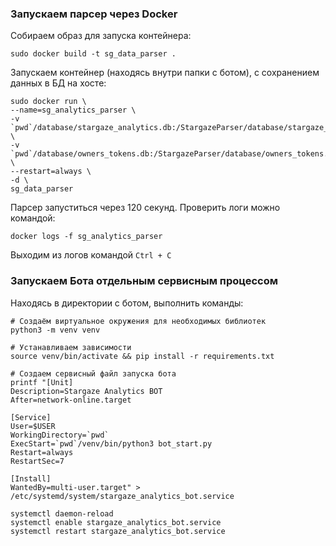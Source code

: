 
### Запускаем парсер через Docker
Собираем образ для запуска контейнера: 
```shell
sudo docker build -t sg_data_parser .
```

Запускаем контейнер (находясь внутри папки с ботом), с сохранением данных в БД на хосте:
```shell
sudo docker run \
--name=sg_analytics_parser \
-v `pwd`/database/stargaze_analytics.db:/StargazeParser/database/stargaze_analytics.db \
-v `pwd`/database/owners_tokens.db:/StargazeParser/database/owners_tokens.db \
--restart=always \
-d \
sg_data_parser
```

Парсер запуститься через 120 секунд. Проверить логи можно командой:
```shell
docker logs -f sg_analytics_parser
```
Выходим из логов командой `Ctrl + C`

### Запускаем Бота отдельным сервисным процессом
Находясь в директории с ботом, выполнить команды:
```shell
# Создаём виртуальное окружения для необходимых библиотек
python3 -m venv venv
```
```shell
# Устанавливаем зависимости
source venv/bin/activate && pip install -r requirements.txt
```
```shell
# Создаем сервисный файл запуска бота
printf "[Unit]
Description=Stargaze Analytics BOT
After=network-online.target

[Service]
User=$USER
WorkingDirectory=`pwd`
ExecStart=`pwd`/venv/bin/python3 bot_start.py
Restart=always
RestartSec=7

[Install]
WantedBy=multi-user.target" > /etc/systemd/system/stargaze_analytics_bot.service
```
```shell
systemctl daemon-reload
systemctl enable stargaze_analytics_bot.service
systemctl restart stargaze_analytics_bot.service
```